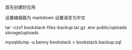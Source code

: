 




首先创建好应用


设置编辑器为 markdown
设置语言为中文




tar -czvf bookstack-files-backup.tar.gz .env public/uploads storage/uploads

mysqldump -u benny bookstack > bookstack.backup.sql


